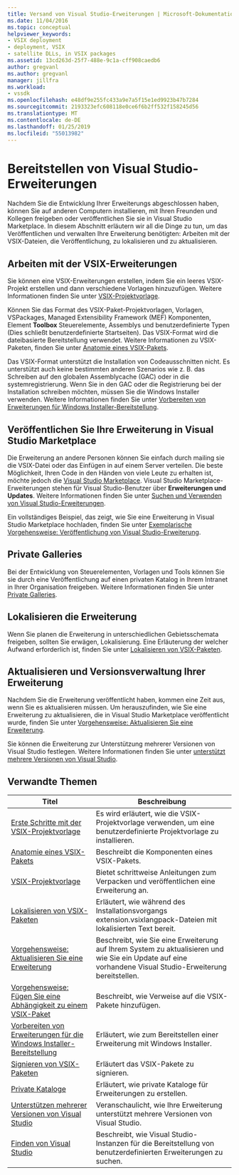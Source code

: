```yaml
---
title: Versand von Visual Studio-Erweiterungen | Microsoft-Dokumentation
ms.date: 11/04/2016
ms.topic: conceptual
helpviewer_keywords:
- VSIX deployment
- deployment, VSIX
- satellite DLLs, in VSIX packages
ms.assetid: 13cd263d-25f7-488e-9c1a-cff908caedb6
author: gregvanl
ms.author: gregvanl
manager: jillfra
ms.workload:
- vssdk
ms.openlocfilehash: e48df9e255fc433a9e7a5f15e1ed9923b47b7284
ms.sourcegitcommit: 2193323efc608118e0ce6f6b2ff532f158245d56
ms.translationtype: MT
ms.contentlocale: de-DE
ms.lasthandoff: 01/25/2019
ms.locfileid: "55013982"
---
```

# <a name="shipping-visual-studio-extensions"></a>Bereitstellen von Visual Studio-Erweiterungen
Nachdem Sie die Entwicklung Ihrer Erweiterungs abgeschlossen haben, können Sie auf anderen Computern installieren, mit Ihren Freunden und Kollegen freigeben oder veröffentlichen Sie sie in Visual Studio Marketplace. In diesem Abschnitt erläutern wir all die Dinge zu tun, um das Veröffentlichen und verwalten Ihre Erweiterung benötigten: Arbeiten mit der VSIX-Dateien, die Veröffentlichung, zu lokalisieren und zu aktualisieren.  
  
## <a name="working-with-vsix-extensions"></a>Arbeiten mit der VSIX-Erweiterungen  
 Sie können eine VSIX-Erweiterungen erstellen, indem Sie ein leeres VSIX-Projekt erstellen und dann verschiedene Vorlagen hinzuzufügen. Weitere Informationen finden Sie unter [VSIX-Projektvorlage](../extensibility/vsix-project-template.md).  
  
 Können Sie das Format des VSIX-Paket-Projektvorlagen, Vorlagen, VSPackages, Managed Extensibility Framework (MEF) Komponenten, Element **Toolbox** Steuerelemente, Assemblys und benutzerdefinierte Typen (Dies schließt benutzerdefinierte Startseiten). Das VSIX-Format wird die dateibasierte Bereitstellung verwendet. Weitere Informationen zu VSIX-Paketen, finden Sie unter [Anatomie eines VSIX-Pakets](../extensibility/anatomy-of-a-vsix-package.md).  
  
 Das VSIX-Format unterstützt die Installation von Codeausschnitten nicht. Es unterstützt auch keine bestimmten anderen Szenarios wie z. B. das Schreiben auf den globalen Assemblycache (GAC) oder in die systemregistrierung. Wenn Sie in den GAC oder die Registrierung bei der Installation schreiben möchten, müssen Sie die Windows Installer verwenden. Weitere Informationen finden Sie unter [Vorbereiten von Erweiterungen für Windows Installer-Bereitstellung](../extensibility/preparing-extensions-for-windows-installer-deployment.md).  
  
## <a name="publishing-your-extension-to-the-visual-studio-marketplace"></a>Veröffentlichen Sie Ihre Erweiterung in Visual Studio Marketplace  
 Die Erweiterung an andere Personen können Sie einfach durch mailing sie die VSIX-Datei oder das Einfügen in auf einem Server verteilen. Die beste Möglichkeit, Ihren Code in den Händen von viele Leute zu erhalten ist, möchte jedoch die [Visual Studio Marketplace](https://marketplace.visualstudio.com/vs). Visual Studio Marketplace-Erweiterungen stehen für Visual Studio-Benutzer über **Erweiterungen und Updates**. Weitere Informationen finden Sie unter [Suchen und Verwenden von Visual Studio-Erweiterungen](../ide/finding-and-using-visual-studio-extensions.md).  
  
 Ein vollständiges Beispiel, das zeigt, wie Sie eine Erweiterung in Visual Studio Marketplace hochladen, finden Sie unter [Exemplarische Vorgehensweise: Veröffentlichung von Visual Studio-Erweiterung](../extensibility/walkthrough-publishing-a-visual-studio-extension.md).  
  
## <a name="private-galleries"></a>Private Galleries  
 Bei der Entwicklung von Steuerelementen, Vorlagen und Tools können Sie sie durch eine Veröffentlichung auf einen privaten Katalog in Ihrem Intranet in Ihrer Organisation freigeben. Weitere Informationen finden Sie unter [Private Galleries](../extensibility/private-galleries.md).  
  
## <a name="localizing-your-extension"></a>Lokalisieren die Erweiterung  
 Wenn Sie planen die Erweiterung in unterschiedlichen Gebietsschemata freigeben, sollten Sie erwägen, Lokalisierung. Eine Erläuterung der welcher Aufwand erforderlich ist, finden Sie unter [Lokalisieren von VSIX-Paketen](../extensibility/localizing-vsix-packages.md).  
  
## <a name="updating-and-versioning-your-extension"></a>Aktualisieren und Versionsverwaltung Ihrer Erweiterung  
 Nachdem Sie die Erweiterung veröffentlicht haben, kommen eine Zeit aus, wenn Sie es aktualisieren müssen. Um herauszufinden, wie Sie eine Erweiterung zu aktualisieren, die in Visual Studio Marketplace veröffentlicht wurde, finden Sie unter [Vorgehensweise: Aktualisieren Sie eine Erweiterung](../extensibility/how-to-update-a-visual-studio-extension.md).  
  
 Sie können die Erweiterung zur Unterstützung mehrerer Versionen von Visual Studio festlegen. Weitere Informationen finden Sie unter [unterstützt mehrere Versionen von Visual Studio](../extensibility/supporting-multiple-versions-of-visual-studio.md).  
  
## <a name="related-topics"></a>Verwandte Themen  
  
|Titel|Beschreibung|  
|-----------|-----------------|  
|[Erste Schritte mit der VSIX-Projektvorlage](../extensibility/getting-started-with-the-vsix-project-template.md)|Es wird erläutert, wie die VSIX-Projektvorlage verwenden, um eine benutzerdefinierte Projektvorlage zu installieren.|  
|[Anatomie eines VSIX-Pakets](../extensibility/anatomy-of-a-vsix-package.md)|Beschreibt die Komponenten eines VSIX-Pakets.|  
|[VSIX-Projektvorlage](../extensibility/vsix-project-template.md)|Bietet schrittweise Anleitungen zum Verpacken und veröffentlichen eine Erweiterung an.|  
|[Lokalisieren von VSIX-Paketen](../extensibility/localizing-vsix-packages.md)|Erläutert, wie während des Installationsvorgangs extension.vsixlangpack-Dateien mit lokalisierten Text bereit.|  
|[Vorgehensweise: Aktualisieren Sie eine Erweiterung](../extensibility/how-to-update-a-visual-studio-extension.md)|Beschreibt, wie Sie eine Erweiterung auf Ihrem System zu aktualisieren und wie Sie ein Update auf eine vorhandene Visual Studio-Erweiterung bereitstellen.|  
|[Vorgehensweise: Fügen Sie eine Abhängigkeit zu einem VSIX-Paket](../extensibility/how-to-add-a-dependency-to-a-vsix-package.md)|Beschreibt, wie Verweise auf die VSIX-Pakete hinzufügen.|  
|[Vorbereiten von Erweiterungen für die Windows Installer-Bereitstellung](../extensibility/preparing-extensions-for-windows-installer-deployment.md)|Erläutert, wie zum Bereitstellen einer Erweiterung mit Windows Installer.|  
|[Signieren von VSIX-Paketen](../extensibility/signing-vsix-packages.md)|Erläutert das VSIX-Pakete zu signieren.|  
|[Private Kataloge](../extensibility/private-galleries.md)|Erläutert, wie private Kataloge für Erweiterungen zu erstellen.|  
|[Unterstützen mehrerer Versionen von Visual Studio](../extensibility/supporting-multiple-versions-of-visual-studio.md)|Veranschaulicht, wie Ihre Erweiterung unterstützt mehrere Versionen von Visual Studio.|
|[Finden von Visual Studio](locating-visual-studio.md)|Beschreibt, wie Visual Studio-Instanzen für die Bereitstellung von benutzerdefinierten Erweiterungen zu suchen.|
